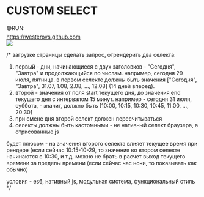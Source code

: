 # CUSTOM SELECT
🟢RUN:<br>
https://westerovs.github.com
<br>
<img src="cover.jpg">

/*
загрузке страницы сделать запрос, отрендерить два селекта:
1. первый - дни, начинающиеся с двух заголовков - "Сегодня", "Завтра" и продолжающийся по числам. например, сегодня 29 июля, пятница. в первом селекте должны быть значения ["Сегодня", "Завтра", 31.07, 1.08, 2.08, ..., 12.08] (14 дней вперед).
2. второй - значения от поля start текущего дня, до значения end текущего дня c интервалом 15 минут. например - сегодня 31 июля, суббота, - значит, должно быть [10:00, 10:15, 10:30, 10:45, 11:00, ..., 20:30]
3. при смене дня второй селект должен пересчитываться
4. селекты должны быть кастомными - не нативный селект браузера, а отрисованные js

будет плюсом - на значения второго селекта влияет текущее время при рендере (если сейчас 10:15-10-29, то значения во втором селекте начинаются с 10:30, и т.д. можно не брать в расчет выход текущего времени за пределы времени (если сейчас час ночи, то показывать как обычно)

условия - es6, нативный js, модульная система, функциональный стиль
*/